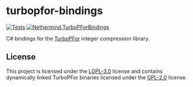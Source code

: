 # turbopfor-bindings

[![Tests](https://github.com/nethermindeth/turbopfor-bindings/actions/workflows/test-publish.yml/badge.svg)](https://github.com/nethermindeth/mcl-bindings/actions/workflows/test-publish.yml)
[![Nethermind.TurboPForBindings](https://img.shields.io/nuget/v/Nethermind.TurboPForBindings)](https://www.nuget.org/packages/Nethermind.TurboPForBindings)

C# bindings for the [TurboPFor](https://github.com/powturbo/TurboPFor-Integer-Compression) integer compression library.

## License

This project is licensed under the [LGPL-3.0](./LICENSE-LGPL) license and contains dynamically linked TurboPFor binaries licensed under the [GPL-2.0](https://github.com/powturbo/TurboPFor-Integer-Compression/blob/master/LICENSE) license.
